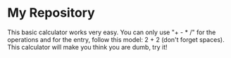 # My Repository
This basic calculator works very easy. You can only use "+ - * /" for the operations and for the entry, follow this model: 2 + 2 (don't forget spaces). This calculator will make you think you are dumb, try it!
